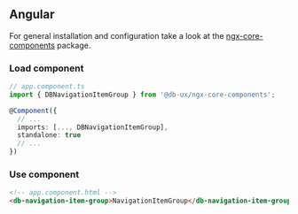 ## Angular

For general installation and configuration take a look at the [ngx-core-components](https://www.npmjs.com/package/@db-ux/ngx-core-components) package.

### Load component

```ts app.component.ts
// app.component.ts
import { DBNavigationItemGroup } from '@db-ux/ngx-core-components';

@Component({
  // ...
  imports: [..., DBNavigationItemGroup],
  standalone: true
  // ...
})
```

### Use component

```html app.component.html
<!-- app.component.html -->
<db-navigation-item-group>NavigationItemGroup</db-navigation-item-group>
```
